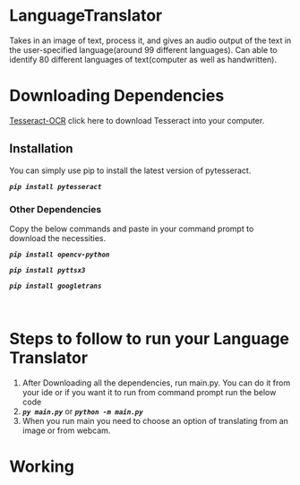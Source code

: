 # LanguageTranslator
Takes in an image of text, process it, and gives an audio output of the text in the user-specified language(around 99 different languages). Can able to identify 80 different languages of text(computer as well as handwritten).

# Downloading Dependencies
[Tesseract-OCR](https://digi.bib.uni-mannheim.de/tesseract/tesseract-ocr-w64-setup-v5.1.0.20220510.exe) click here to download Tesseract into your computer.
## Installation 
You can  simply use pip to install the latest version of pytesseract.

***`pip install pytesseract`***

### Other Dependencies
Copy the below commands and paste in your command prompt to download the necessities.

***`pip install opencv-python`***

***`pip install pyttsx3`***

***`pip install googletrans`***

<br>

# Steps to follow to run your Language Translator

1. After Downloading all the dependencies, run main.py. You can do it from your ide or if you want it to run from command prompt run the below code
2. ***`py main.py`*** or ***`python -m main.py`***
3. When you run main you need to choose an option of translating from an image or from webcam.

# Working
